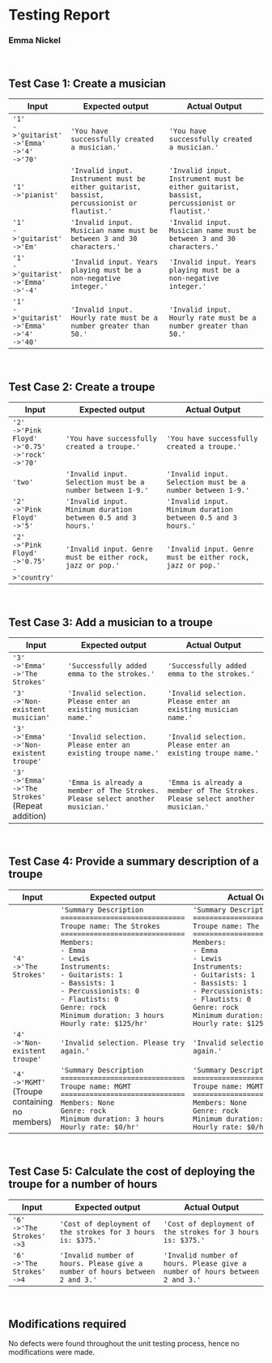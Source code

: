 # Testing Report

### Emma Nickel

<br>

## Test Case 1: Create a musician

| Input | Expected output | Actual Output |
|---|---|---|
| `'1'` <br> `->'guitarist'` <br> `->'Emma'` <br> `->'4'` <br> `->'70'` | `'You have successfully created a musician.'` | `'You have successfully created a musician.'` | 
| `'1'` <br> `->'pianist'` | `'Invalid input. Instrument must be either guitarist, bassist, percussionist or flautist.'` | `'Invalid input. Instrument must be either guitarist, bassist, percussionist or flautist.'` |
| `'1'` <br> `->'guitarist'` <br> `->'Em'` | `'Invalid input. Musician name must be between 3 and 30 characters.'` | `'Invalid input. Musician name must be between 3 and 30 characters.'` |
| `'1'` <br> `->'guitarist'` <br> `->'Emma'` <br> `->'-4'` | `'Invalid input. Years playing must be a non-negative integer.'` |  `'Invalid input. Years playing must be a non-negative integer.'` |
| `'1'` <br> `->'guitarist'` <br> `->'Emma'` <br> `->'4'`<br> `->'40'` | `'Invalid input. Hourly rate must be a number greater than 50.'` |  `'Invalid input. Hourly rate must be a number greater than 50.'` |

<br>

## Test Case 2: Create a troupe

| Input | Expected output | Actual Output |
|---|---|---|
| `'2'` <br> `->'Pink Floyd'` <br> `->'0.75'` <br> `->'rock'` <br> `->'70'` | `'You have successfully created a troupe.'` |`'You have successfully created a troupe.'` | 
| `'two'` | `'Invalid input. Selection must be a number between 1-9.'` | `'Invalid input. Selection must be a number between 1-9.'` |
| `'2'` <br> `->'Pink Floyd'` <br> `->'5'` | `'Invalid input. Minimum duration between 0.5 and 3 hours.'` | `'Invalid input. Minimum duration between 0.5 and 3 hours.'` |
| `'2'` <br> `->'Pink Floyd'` <br> `->'0.75'` <br> `->'country'` | `'Invalid input. Genre must be either rock, jazz or pop.'` |  `'Invalid input. Genre must be either rock, jazz or pop.'` |

<br>

## Test Case 3: Add a musician to a troupe

| Input | Expected output | Actual Output |
|---|---|---|
| `'3'` <br> `->'Emma'` <br> `->'The Strokes'`  | `'Successfully added emma to the strokes.'` |`'Successfully added emma to the strokes.'` | 
| `'3'` <br> `->'Non-existent musician'`| `'Invalid selection. Please enter an existing musician name.'` |`'Invalid selection. Please enter an existing musician name.'` |
| `'3'` <br> `->'Emma'` <br> `->'Non-existent troupe'` | `'Invalid selection. Please enter an existing troupe name.'` |`'Invalid selection. Please enter an existing troupe name.'` | 
| `'3'` <br> `->'Emma'` <br> `->'The Strokes'` <br> (Repeat addition) | `'Emma is already a member of The Strokes. Please select another musician.'` |`'Emma is already a member of The Strokes. Please select another musician.'` | 

<br>

## Test Case 4: Provide a summary description of a troupe

| Input | Expected output | Actual Output |
|---|---|---|
| `'4'` <br> `->'The Strokes'` |`'Summary Description` <br> `==============================` <br> `Troupe name: The Strokes` <br> `==============================` <br> `Members: ` <br> `- Emma` <br> `- Lewis` <br> `Instruments:` <br> `- Guitarists: 1`<br> `- Bassists: 1` <br> `- Percussionists: 0` <br> `- Flautists: 0` <br> `Genre: rock` <br> `Minimum duration: 3 hours` <br> `Hourly rate: $125/hr'`|`'Summary Description` <br> `==============================` <br> `Troupe name: The Strokes` <br> `==============================` <br> `Members: ` <br> `- Emma` <br> `- Lewis` <br> `Instruments:` <br> `- Guitarists: 1`<br> `- Bassists: 1` <br> `- Percussionists: 0` <br> `- Flautists: 0` <br> `Genre: rock` <br> `Minimum duration: 2 hours` <br> `Hourly rate: $125/hr'` | 
| `'4'` <br> `->'Non-existent troupe'` | `'Invalid selection. Please try again.'` |`'Invalid selection. Please try again.'`|
| `'4'` <br> `->'MGMT'` <br> (Troupe containing no members) | `'Summary Description ` <br> `==============================` <br> `Troupe name: MGMT` <br> `==============================` <br> `Members: None` <br> `Genre: rock` <br> `Minimum duration: 3 hours` <br> `Hourly rate: $0/hr'` | `'Summary Description ` <br> `==============================` <br> `Troupe name: MGMT` <br> `==============================` <br> `Members: None` <br> `Genre: rock` <br> `Minimum duration: 2 hours` <br> `Hourly rate: $0/hr'` | 

<br>

## Test Case 5: Calculate the cost of deploying the troupe for a number of hours

| Input | Expected output | Actual Output |
|---|---|---|
| `'6'` <br> `->'The Strokes'` <br> `->3` <br> | `'Cost of deployment of the strokes for 3 hours is: $375.'` |`'Cost of deployment of the strokes for 3 hours is: $375.'` |
| `'6'` <br> `->'The Strokes'` <br> `->4` | `'Invalid number of hours. Please give a number of hours between 2 and 3.' ` | `'Invalid number of hours. Please give a number of hours between 2 and 3.' `| 

<br>

## Modifications required

No defects were found throughout the unit testing process, hence no modifications were made.
